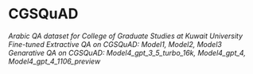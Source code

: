 # CGSQuAD
*Arabic QA dataset for College of Graduate Studies at Kuwait University*
*Fine-tuned Extractive QA on CGSQuAD: Model1, Model2, Model3*
*Genarative QA on CGSQuAD: Model4_gpt_3_5_turbo_16k, Model4_gpt_4, Model4_gpt_4_1106_preview*

